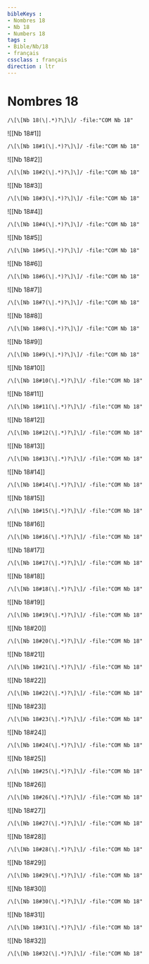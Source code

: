 ```yaml
---
bibleKeys : 
- Nombres 18
- Nb 18
- Numbers 18
tags : 
- Bible/Nb/18
- français
cssclass : français
direction : ltr
---
```


# Nombres 18

```query
/\[\[Nb 18(\|.*)?\]\]/ -file:"COM Nb 18"
```



![[Nb 18#1]]

```query
/\[\[Nb 18#1(\|.*)?\]\]/ -file:"COM Nb 18"
```

![[Nb 18#2]]

```query
/\[\[Nb 18#2(\|.*)?\]\]/ -file:"COM Nb 18"
```

![[Nb 18#3]]

```query
/\[\[Nb 18#3(\|.*)?\]\]/ -file:"COM Nb 18"
```

![[Nb 18#4]]

```query
/\[\[Nb 18#4(\|.*)?\]\]/ -file:"COM Nb 18"
```

![[Nb 18#5]]

```query
/\[\[Nb 18#5(\|.*)?\]\]/ -file:"COM Nb 18"
```

![[Nb 18#6]]

```query
/\[\[Nb 18#6(\|.*)?\]\]/ -file:"COM Nb 18"
```

![[Nb 18#7]]

```query
/\[\[Nb 18#7(\|.*)?\]\]/ -file:"COM Nb 18"
```

![[Nb 18#8]]

```query
/\[\[Nb 18#8(\|.*)?\]\]/ -file:"COM Nb 18"
```

![[Nb 18#9]]

```query
/\[\[Nb 18#9(\|.*)?\]\]/ -file:"COM Nb 18"
```

![[Nb 18#10]]

```query
/\[\[Nb 18#10(\|.*)?\]\]/ -file:"COM Nb 18"
```

![[Nb 18#11]]

```query
/\[\[Nb 18#11(\|.*)?\]\]/ -file:"COM Nb 18"
```

![[Nb 18#12]]

```query
/\[\[Nb 18#12(\|.*)?\]\]/ -file:"COM Nb 18"
```

![[Nb 18#13]]

```query
/\[\[Nb 18#13(\|.*)?\]\]/ -file:"COM Nb 18"
```

![[Nb 18#14]]

```query
/\[\[Nb 18#14(\|.*)?\]\]/ -file:"COM Nb 18"
```

![[Nb 18#15]]

```query
/\[\[Nb 18#15(\|.*)?\]\]/ -file:"COM Nb 18"
```

![[Nb 18#16]]

```query
/\[\[Nb 18#16(\|.*)?\]\]/ -file:"COM Nb 18"
```

![[Nb 18#17]]

```query
/\[\[Nb 18#17(\|.*)?\]\]/ -file:"COM Nb 18"
```

![[Nb 18#18]]

```query
/\[\[Nb 18#18(\|.*)?\]\]/ -file:"COM Nb 18"
```

![[Nb 18#19]]

```query
/\[\[Nb 18#19(\|.*)?\]\]/ -file:"COM Nb 18"
```

![[Nb 18#20]]

```query
/\[\[Nb 18#20(\|.*)?\]\]/ -file:"COM Nb 18"
```

![[Nb 18#21]]

```query
/\[\[Nb 18#21(\|.*)?\]\]/ -file:"COM Nb 18"
```

![[Nb 18#22]]

```query
/\[\[Nb 18#22(\|.*)?\]\]/ -file:"COM Nb 18"
```

![[Nb 18#23]]

```query
/\[\[Nb 18#23(\|.*)?\]\]/ -file:"COM Nb 18"
```

![[Nb 18#24]]

```query
/\[\[Nb 18#24(\|.*)?\]\]/ -file:"COM Nb 18"
```

![[Nb 18#25]]

```query
/\[\[Nb 18#25(\|.*)?\]\]/ -file:"COM Nb 18"
```

![[Nb 18#26]]

```query
/\[\[Nb 18#26(\|.*)?\]\]/ -file:"COM Nb 18"
```

![[Nb 18#27]]

```query
/\[\[Nb 18#27(\|.*)?\]\]/ -file:"COM Nb 18"
```

![[Nb 18#28]]

```query
/\[\[Nb 18#28(\|.*)?\]\]/ -file:"COM Nb 18"
```

![[Nb 18#29]]

```query
/\[\[Nb 18#29(\|.*)?\]\]/ -file:"COM Nb 18"
```

![[Nb 18#30]]

```query
/\[\[Nb 18#30(\|.*)?\]\]/ -file:"COM Nb 18"
```

![[Nb 18#31]]

```query
/\[\[Nb 18#31(\|.*)?\]\]/ -file:"COM Nb 18"
```

![[Nb 18#32]]

```query
/\[\[Nb 18#32(\|.*)?\]\]/ -file:"COM Nb 18"
```

